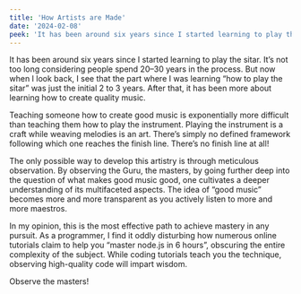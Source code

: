 ```yaml
---
title: 'How Artists are Made'
date: '2024-02-08'
peek: 'It has been around six years since I started learning to play the sitar. It’s...'
---
```


It has been around six years since I started learning to play the sitar. It’s not too long considering people spend 20–30 years in the process. But now when I look back, I see that the part where I was learning “how to play the sitar” was just the initial 2 to 3 years. After that, it has been more about learning how to create quality music.

Teaching someone how to create good music is exponentially more difficult than teaching them how to play the instrument. Playing the instrument is a craft while weaving melodies is an art. There’s simply no defined framework following which one reaches the finish line. There’s no finish line at all!

The only possible way to develop this artistry is through meticulous observation. By observing the Guru, the masters, by going further deep into the question of what makes good music good, one cultivates a deeper understanding of its multifaceted aspects. The idea of “good music” becomes more and more transparent as you actively listen to more and more maestros.

In my opinion, this is the most effective path to achieve mastery in any pursuit. As a programmer, I find it oddly disturbing how numerous online tutorials claim to help you “master node.js in 6 hours”, obscuring the entire complexity of the subject. While coding tutorials teach you the technique, observing high-quality code will impart wisdom.

Observe the masters!